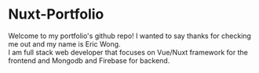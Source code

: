 # Nuxt-Portfolio

Welcome to my portfolio's github repo! I wanted to say thanks for checking me out and my name is Eric Wong. <br> I am full stack web developer that focuses on Vue/Nuxt framework for the frontend and Mongodb and Firebase for backend.
